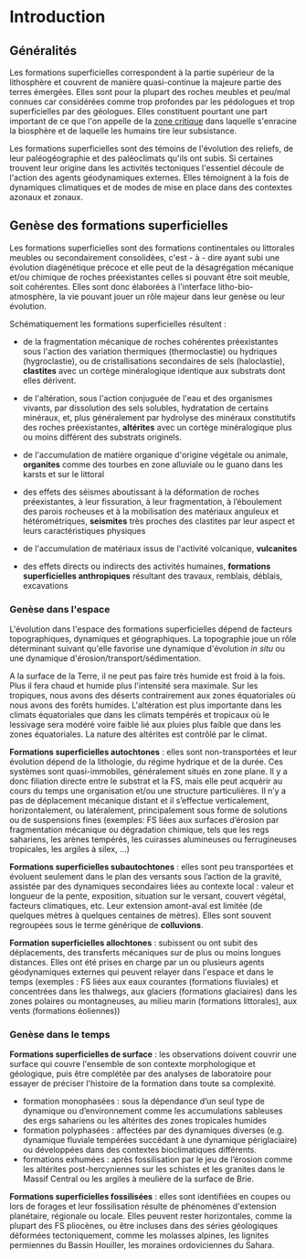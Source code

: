# Introduction

## Généralités

Les formations superficielles correspondent à la partie supérieur de la lithosphère et couvrent de manière quasi-continue la majeure partie des terres émergées. Elles sont pour la plupart des roches meubles et peu/mal connues car considérées comme trop profondes par les pédologues et trop superficielles par des géologues. Elles constituent pourtant une part important de ce que l'on appelle de la [zone critique](http://www.ige-grenoble.fr/La-zone-critique) dans laquelle s'enracine la biosphère et de laquelle les humains tire leur subsistance.

Les formations superficielles sont des témoins de l'évolution des reliefs, de leur paléogéographie et des paléoclimats qu'ils ont subis. Si certaines trouvent leur origine dans les activités tectoniques l'essentiel découle de l'action des agents géodynamiques externes. Elles témoignent à la fois de dynamiques climatiques et de modes de mise en place dans des contextes azonaux et zonaux. 

## Genèse des formations superficielles

Les formations superficielles sont des formations continentales ou littorales meubles ou secondairement consolidées, c'est - à - dire ayant subi une évolution diagénétique précoce et elle peut de la désagrégation mécanique et/ou chimique de roches préexistantes celles si pouvant être soit meuble, soit cohérentes. Elles sont donc élaborées à l'interface litho-bio-atmosphère, la vie pouvant jouer un rôle majeur dans leur genèse ou leur évolution.

Schématiquement les formations superficielles résultent : 

- de la fragmentation mécanique de roches cohérentes préexistantes sous l'action des variation thermiques (thermoclastie) ou hydriques (hygroclastie), ou de cristallisations secondaires de sels (haloclastie), **clastites** avec un cortège minéralogique identique aux substrats dont elles dérivent.

- de l'altération, sous l'action conjuguée de l'eau et des organismes vivants, par dissolution des sels solubles, hydratation de certains minéraux, et, plus généralement par hydrolyse des minéraux constitutifs des roches préexistantes, **altérites** avec un cortège minéralogique plus ou moins différent des substrats originels.

- de l'accumulation de matière organique d'origine végétale ou animale, **organites** comme des tourbes en zone alluviale ou le guano dans les karsts et sur le littoral

- des effets des séismes aboutissant à la déformation de roches préexistantes, à leur fissuration, à leur fragmentation, à l’éboulement des parois rocheuses et à la mobilisation des matériaux anguleux et hétérométriques, **seismites** très proches des clastites par leur aspect et leurs caractéristiques physiques

- de l'accumulation de matériaux issus de l'activité volcanique, **vulcanites**

- des effets directs ou indirects des activités humaines, **formations superficielles anthropiques** résultant des travaux, remblais, déblais, excavations

### Genèse dans l'espace

L'évolution dans l'espace des formations superficielles dépend de facteurs topographiques, dynamiques et géographiques. La topographie joue un rôle déterminant suivant qu'elle favorise une dynamique d'évolution *in situ* ou une dynamique d'érosion/transport/sédimentation.

A la surface de la Terre, il ne peut pas faire très humide est froid à la fois. Plus il fera chaud et humide plus l'intensité sera maximale. Sur les tropiques, nous avons des déserts contrairement aux zones équatoriales où nous avons des forêts humides. L'altération est plus importante dans les climats équatoriales que dans les climats tempérés et tropicaux où le lessivage sera modéré voire faible lié aux pluies plus faible que dans les zones équatoriales. La nature des altérites est contrôlé par le climat. 

**Formations superficielles autochtones** : elles sont non-transportées et leur évolution dépend de la lithologie, du
régime hydrique et de la durée. Ces systèmes sont quasi-immobiles, généralement situés en
zone plane. Il y a donc filiation directe entre le substrat et la FS, mais elle peut acquérir au cours
du temps une organisation et/ou une structure particulières. Il n’y a pas de déplacement
mécanique distant et il s’effectue verticalement, horizontalement, ou latéralement,
principalement sous forme de solutions ou de suspensions fines (exemples: FS liées aux surfaces d’érosion par fragmentation mécanique ou dégradation chimique, tels que les regs
sahariens, les arènes tempérés, les cuirasses alumineuses ou ferrugineuses tropicales, les argiles à silex, …)

**Formations superficielles subautochtones** : elles sont peu transportées et évoluent seulement dans le plan des
versants sous l’action de la gravité, assistée par des dynamiques secondaires liées au contexte
local : valeur et longueur de la pente, exposition, situation sur le versant, couvert végétal,
facteurs climatiques, etc. Leur extension amont-aval est limitée (de quelques mètres à quelques
centaines de mètres). Elles sont souvent regroupées sous le terme générique de **colluvions**.

**Formation superficielles allochtones** : subissent ou ont subit des déplacements, des transferts mécaniques sur de plus ou moins longues distances. Elles ont été prises en charge par un ou plusieurs agents géodynamiques externes qui peuvent relayer dans l'espace et dans le temps (exemples : FS liées aux eaux courantes (formations fluviales) et concentrées dans les thalwegs, aux glaciers (formations
glaciaires) dans les zones polaires ou montagneuses, au milieu marin (formations littorales), aux vents (formations éoliennes))

### Genèse dans le temps

**Formations superficielles de surface** : les observations doivent couvrir une surface qui couvre l'ensemble de son contexte morphologique et géologique, puis être complétée par des analyses de laboratoire pour essayer de préciser l'histoire de la formation dans toute sa complexité.

- formation monophasées : sous la dépendance d’un seul type de dynamique ou d’environnement comme les accumulations
sableuses des ergs sahariens ou les altérites des zones tropicales humides
- formation polyphasées : affectées par des dynamiques diverses (e.g. dynamique fluviale tempérées succédant à une dynamique
périglaciaire) ou développées dans des contextes bioclimatiques différents.
- formations exhumées : après fossilisation par le jeu de l’érosion comme les altérites post-hercyniennes sur les schistes et les
granites dans le Massif Central ou les argiles à meulière de la surface de Brie.

**Formations superficielles fossilisées** : elles sont identifiées en coupes ou lors de forages et leur fossilisation résulte de phénomènes d'extension planétaire, régionale ou locale. Elles peuvent rester horizontales, comme la plupart des FS pliocènes, ou être incluses dans des séries géologiques déformées
tectoniquement, comme les molasses alpines, les lignites permiennes du Bassin Houiller, les moraines ordoviciennes du Sahara.

